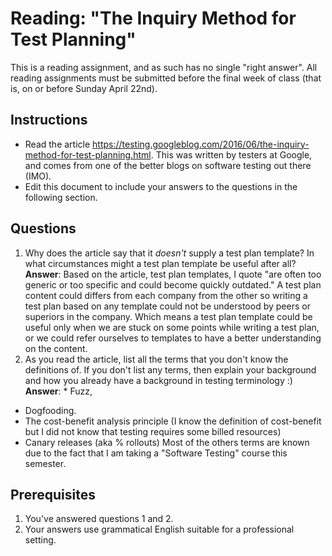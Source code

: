 # Reading: "The Inquiry Method for Test Planning"

This is a reading assignment, and as such has no single "right answer". All reading assignments must be submitted before the final week of class (that is, on or before Sunday April 22nd). 

## Instructions

 * Read the article https://testing.googleblog.com/2016/06/the-inquiry-method-for-test-planning.html. This was written by testers at Google, and comes from one of the better blogs on software testing out there (IMO).
 * Edit this document to include your answers to the questions in the following section.

## Questions
 
 1. Why does the article say that it *doesn't* supply a test plan template? In what circumstances might a test plan template be useful after all? **Answer**: Based on the article, test plan templates, I quote "are often too generic or too specific and could become quickly outdated." 
 A test plan content could differs from each company from the other so writing a test plan based on any template could not be understood by peers or superiors in the company.
 Which means a test plan template could be useful only when we are stuck on some points while writing a test plan, or we could refer ourselves to templates to have a better understanding on the content.
 1. As you read the article, list all the terms that you don't know the definitions of. If you don't list any terms, then explain your background and how you already have a background in testing terminology :) **Answer**: * Fuzz,
 * Dogfooding. 
 * The cost-benefit analysis principle (I know the definition of cost-benefit but I did not know that testing requires some billed resources)
 * Canary releases (aka % rollouts)
 Most of the others terms are known due to the fact that I am taking a "Software Testing" course this semester.
## Prerequisites

 1. You've answered questions 1 and 2.
 1. Your answers use grammatical English suitable for a professional setting.
